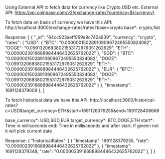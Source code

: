 Using External API  to fetch data for currency like Crypto,USD etc.
External API: https://api.coinbase.com/v2/exchange-rates?currency=${currency}

To fetch data on basis of currency we have this API: http://localhost:3000/exchange-rates/rates?base=crypto
base*: crypto,fiat

Response: [
    {
        "_id": "64cc923aeff959a9c742a939",
        "currency": "crypto",
        "rates": {
            "USD": {
                "BTC": "0.00000015028910909672495550824082",
                "DOGE": "0.05913206838021553172979051262629",
                "ETH": "0.0000023916688984446432625762022"
            },
            "SGD": {
                "BTC": "0.00000015028910909672495550824082",
                "DOGE": "0.05913206838021553172979051262629",
                "ETH": "0.0000023916688984446432625762022"
            },
            "EUR": {
                "BTC": "0.00000015028910909672495550824082",
                "DOGE": "0.05913206838021553172979051262629",
                "ETH": "0.0000023916688984446432625762022"
            }
        },
        "timestamp": 1691128379009
    },
]



To fetch historical data we have this API: http://localhost:3000/historical-rates?c=USD&target_currency=ETH&start=1691128379255&end=1691128406668

base_currency*: USD,SGD,EUR
target_currency*: BTC,DOGE,ETH
start*: Time in millisceonds
end: Time in millisceonds and after start. if  givenn not it will pick current date

Response: {
    "historicalRates": [
        {
            "timestamp": 1691128379255,
            "rate": "0.0000023916688984446432625762022"
        },
        {
            "timestamp": 1691128379348,
            "rate": "0.0000023916688984446432625762022"
        },
    ]
}

